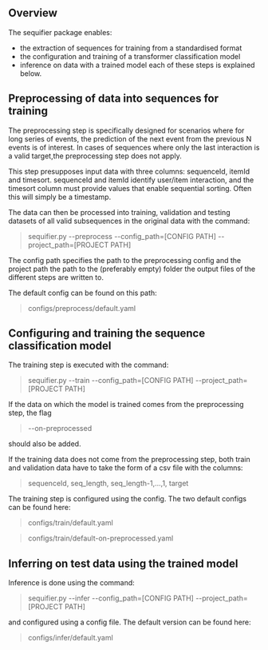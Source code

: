 ## Overview
The sequifier package enables:
  - the extraction of sequences for training from a standardised format
  - the configuration and training of a transformer classification model
  - inference on data with a trained model
each of these steps is explained below.


## Preprocessing of data into sequences for training

The preprocessing step is specifically designed for scenarios where for long series
of events, the prediction of the next event from the previous N events  is of interest.
In cases of sequences where only the last interaction is a valid target,the  preprocessing
step does not apply.

This step presupposes input data with three columns: sequenceId, itemId and timesort.
sequenceId and itemId identify user/item interaction, and the timesort column must
provide values that enable sequential sorting. Often this will simply be a timestamp.

The data can then be processed into training, validation and testing datasets of all
valid subsequences in the original data with the command:

> sequifier.py --preprocess --config_path=[CONFIG PATH] --project_path=[PROJECT PATH]

The config path specifies the path to the preprocessing config and the project
path the path to the (preferably empty) folder the output files of the different
steps are written to.

The default config can be found on this path:

> configs/preprocess/default.yaml


## Configuring and training the sequence classification model

The training step is executed with the command:

> sequifier.py --train --config_path=[CONFIG PATH] --project_path=[PROJECT PATH]

If the data on which the model is trained comes from the preprocessing step, the flag

> --on-preprocessed

should also be added.

If the training data does not come from the preprocessing step, both train and validation
data have to take the form of a csv file with the columns:

> sequenceId, seq_length, seq_length-1,...,1, target

The training step is configured using the config. The two default configs can be found here:

> configs/train/default.yaml

> configs/train/default-on-preprocessed.yaml


## Inferring on test data using the trained model

Inference is done using the command:

> sequifier.py --infer --config_path=[CONFIG PATH] --project_path=[PROJECT PATH]

and configured using a config file. The default version can be found here:

> configs/infer/default.yaml

